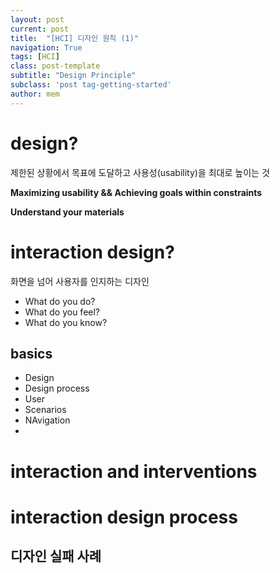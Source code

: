 ```yaml
---
layout: post
current: post
title:  "[HCI] 디자인 원칙 (1)"
navigation: True
tags: [HCI]
class: post-template
subtitle: "Design Principle"
subclass: 'post tag-getting-started'
author: mem
---
```



# design?
제한된 상황에서 목표에 도달하고 사용성(usability)을 최대로 높이는 것

**Maximizing usability && Achieving goals within constraints**

**Understand your materials**

# interaction design?

화면을 넘어 사용자를 인지하는 디자인
- What do you do?
- What do you feel?
- What do you know?

## basics

- Design
- Design process
- User
- Scenarios
- NAvigation
- 

# interaction and interventions

# interaction design process

## 디자인 실패 사례

